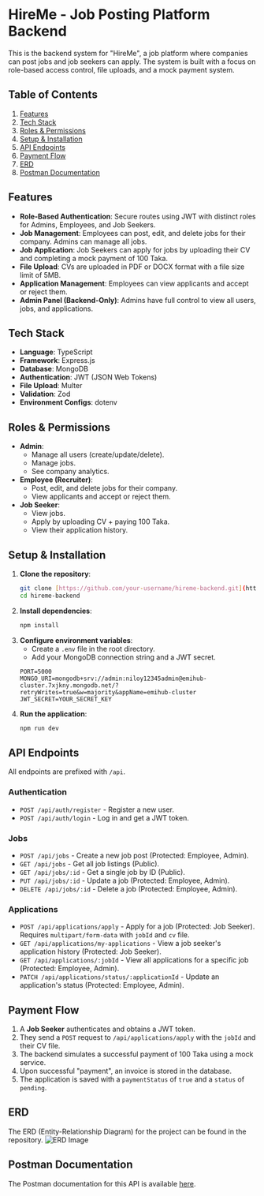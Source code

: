 # HireMe - Job Posting Platform Backend

This is the backend system for "HireMe", a job platform where companies can post jobs and job seekers can apply. The system is built with a focus on role-based access control, file uploads, and a mock payment system.

## Table of Contents

1.  [Features](#features)
2.  [Tech Stack](#tech-stack)
3.  [Roles & Permissions](#roles--permissions)
4.  [Setup & Installation](#setup--installation)
5.  [API Endpoints](#api-endpoints)
6.  [Payment Flow](#payment-flow)
7.  [ERD](#erd)
8.  [Postman Documentation](#postman-documentation)

## Features

-   **Role-Based Authentication**: Secure routes using JWT with distinct roles for Admins, Employees, and Job Seekers.
-   **Job Management**: Employees can post, edit, and delete jobs for their company. Admins can manage all jobs.
-   **Job Application**: Job Seekers can apply for jobs by uploading their CV and completing a mock payment of 100 Taka.
-   **File Upload**: CVs are uploaded in PDF or DOCX format with a file size limit of 5MB.
-   **Application Management**: Employees can view applicants and accept or reject them.
-   **Admin Panel (Backend-Only)**: Admins have full control to view all users, jobs, and applications.

## Tech Stack

-   **Language**: TypeScript
-   **Framework**: Express.js
-   **Database**: MongoDB
-   **Authentication**: JWT (JSON Web Tokens)
-   **File Upload**: Multer
-   **Validation**: Zod
-   **Environment Configs**: dotenv

## Roles & Permissions

-   **Admin**:
    -   Manage all users (create/update/delete).
    -   Manage jobs.
    -   See company analytics.
-   **Employee (Recruiter)**:
    -   Post, edit, and delete jobs for their company.
    -   View applicants and accept or reject them.
-   **Job Seeker**:
    -   View jobs.
    -   Apply by uploading CV + paying 100 Taka.
    -   View their application history.

## Setup & Installation

1.  **Clone the repository**:
    ```bash
    git clone [https://github.com/your-username/hireme-backend.git](https://github.com/your-username/hireme-backend.git)
    cd hireme-backend
    ```
2.  **Install dependencies**:
    ```bash
    npm install
    ```
3.  **Configure environment variables**:
    -   Create a `.env` file in the root directory.
    -   Add your MongoDB connection string and a JWT secret.
    ```env
    PORT=5000
    MONGO_URI=mongodb+srv://admin:niloy12345admin@emihub-cluster.7xjkny.mongodb.net/?retryWrites=true&w=majority&appName=emihub-cluster
    JWT_SECRET=YOUR_SECRET_KEY
    ```
4.  **Run the application**:
    ```bash
    npm run dev
    ```

## API Endpoints

All endpoints are prefixed with `/api`.

### Authentication

-   `POST /api/auth/register` - Register a new user.
-   `POST /api/auth/login` - Log in and get a JWT token.

### Jobs

-   `POST /api/jobs` - Create a new job post (Protected: Employee, Admin).
-   `GET /api/jobs` - Get all job listings (Public).
-   `GET /api/jobs/:id` - Get a single job by ID (Public).
-   `PUT /api/jobs/:id` - Update a job (Protected: Employee, Admin).
-   `DELETE /api/jobs/:id` - Delete a job (Protected: Employee, Admin).

### Applications

-   `POST /api/applications/apply` - Apply for a job (Protected: Job Seeker). Requires `multipart/form-data` with `jobId` and `cv` file.
-   `GET /api/applications/my-applications` - View a job seeker's application history (Protected: Job Seeker).
-   `GET /api/applications/:jobId` - View all applications for a specific job (Protected: Employee, Admin).
-   `PATCH /api/applications/status/:applicationId` - Update an application's status (Protected: Employee, Admin).

## Payment Flow

1.  A **Job Seeker** authenticates and obtains a JWT token.
2.  They send a `POST` request to `/api/applications/apply` with the `jobId` and their CV file.
3.  The backend simulates a successful payment of 100 Taka using a mock service.
4.  Upon successful "payment", an invoice is stored in the database.
5.  The application is saved with a `paymentStatus` of `true` and a `status` of `pending`.

## ERD

The ERD (Entity-Relationship Diagram) for the project can be found in the repository.
![ERD Image](erd.png)

## Postman Documentation

The Postman documentation for this API is available [here](https://documenter.getpostman.com/view/46559868/2sB3BGFpD5).
